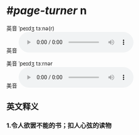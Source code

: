 # ***\#page-turner*** n
英音 ˈpeɪdʒ tɜːnə(r)  
英音
<audio src="./media/page-turner1_AAC.aac" controls="controls"></audio>

美音 ˈpeɪdʒ tɜːrnər  
美音
<audio src="./media/page-turner2_AAC.aac" controls="controls"></audio>



  

英文释义
---
### 1.**令人欲罢不能的书；扣人心弦的读物**  


